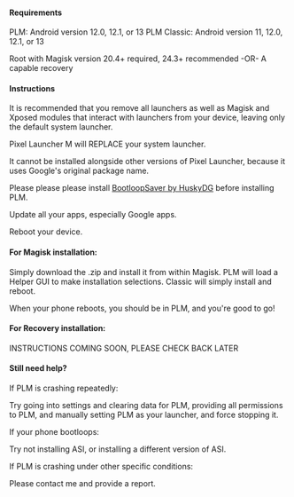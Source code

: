#### Requirements

PLM: Android version 12.0, 12.1, or 13
PLM Classic: Android version 11, 12.0, 12.1, or 13

Root with Magisk version 20.4+ required, 24.3+ recommended
-OR-
A capable recovery

#### Instructions

It is recommended that you remove all launchers as well as Magisk and Xposed modules that
interact with launchers from your device, leaving only the default system launcher.

Pixel Launcher M will REPLACE your system launcher.

It cannot be installed alongside other versions of Pixel Launcher, because it uses Google's original package name.

Please please please install [BootloopSaver by HuskyDG](https://github.com/Magisk-Modules-Alt-Repo/HuskyDG_BootloopSaver) before installing PLM.

Update all your apps, especially Google apps.

Reboot your device.

#### For Magisk installation:

Simply download the .zip and install it from within Magisk.
PLM will load a Helper GUI to make installation selections.
Classic will simply install and reboot.

When your phone reboots, you should be in PLM, and you're good to go!

#### For Recovery installation:

INSTRUCTIONS COMING SOON, PLEASE CHECK BACK LATER

#### Still need help?

If PLM is crashing repeatedly:

Try going into settings and clearing data for PLM, providing all permissions to PLM, and manually setting PLM as your launcher, and force stopping it.

If your phone bootloops:

Try not installing ASI, or installing a different version of ASI.

If PLM is crashing under other specific conditions:

Please contact me and provide a report.
